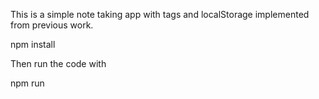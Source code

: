 This is a simple note taking app with tags and localStorage implemented from previous work.

npm install

Then run the code with

npm run
